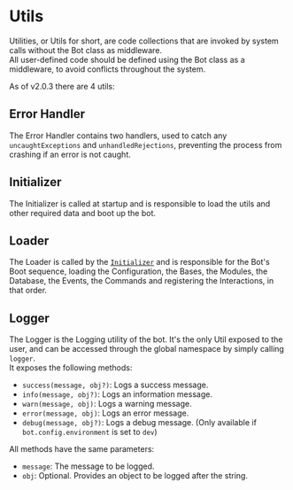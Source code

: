# Utils
Utilities, or Utils for short, are code collections that are invoked by system calls without the Bot class as middleware.  
All user-defined code should be defined using the Bot class as a middleware, to avoid conflicts throughout the system.

As of v2.0.3 there are 4 utils:

## Error Handler
The Error Handler contains two handlers, used to catch any `uncaughtExceptions` and `unhandledRejections`, preventing the process from crashing if an error is not caught.

## Initializer
The Initializer is called at startup and is responsible to load the utils and other required data and boot up the bot.

## Loader
The Loader is called by the [`Initializer`](#initializer) and is responsible for the Bot's Boot sequence, loading the Configuration, the Bases, the Modules, the Database, the Events, the Commands and registering the Interactions, in that order.

## Logger
The Logger is the Logging utility of the bot. It's the only Util exposed to the user, and can be accessed through the global namespace by simply calling `logger`.  
It exposes the following methods:
- `success(message, obj?)`: Logs a success message.
- `info(message, obj?)`: Logs an information message.
- `warn(message, obj)`: Logs a warning message.
- `error(message, obj)`: Logs an error message.
- `debug(message, obj?)`: Logs a debug message. (Only available if `bot.config.environment` is set to `dev`)

All methods have the same parameters:
- `message`: The message to be logged.
- `obj`: Optional. Provides an object to be logged after the string.